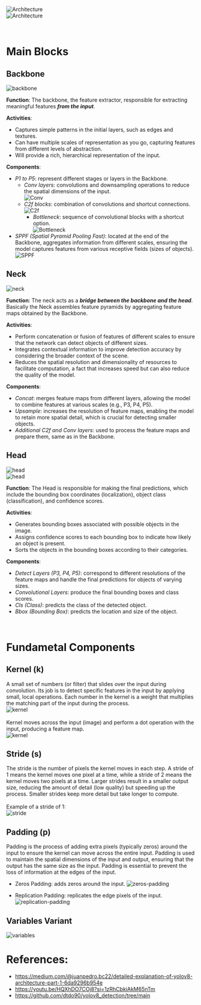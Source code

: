 ![Architecture](images/architecture.webp)<br>
![Architecture](images/architecture2.png)<br>

<br>

# Main Blocks
## Backbone
![backbone](images/backbone.jpg)

**Function**: The backbone, the feature extractor, responsible for extracting meaningful features ***from the input***.

**Activities**:
- Captures simple patterns in the initial layers, such as edges and textures.
- Can have multiple scales of representation as you go, capturing features from different levels of abstraction.
- Will provide a rich, hierarchical representation of the input.

**Components**:
- *P1 to P5*: represent different stages or layers in the Backbone.
  - *Conv layers*: convolutions and downsampling operations to reduce the spatial dimensions of the input.<br>
  ![Conv](images/conv.jpg)
  - *C2f blocks*: combination of convolutions and shortcut connections.<br>
  ![C2f](images/c2f.jpg)
    - *Bottleneck*: sequence of convolutional blocks with a shortcut option.<br>
    ![Bottleneck](images/bottleneck.jpg)
- *SPPF (Spatial Pyramid Pooling Fast)*: located at the end of the Backbone, aggregates information from different scales, ensuring the model captures features from various receptive fields (sizes of objects).<br>
![SPPF](images/sppf.jpg)


## Neck
![neck](images/neck.jpg)<br>

**Function**: The neck acts as a ***bridge between the backbone and the head***. Basically the Neck assembles feature pyramids by aggregating feature maps obtained by the Backbone.

**Activities**:
- Perform concatenation or fusion of features of different scales to ensure that the network can detect objects of different sizes.
- Integrates contextual information to improve detection accuracy by considering the broader context of the scene.
- Reduces the spatial resolution and dimensionality of resources to facilitate computation, a fact that increases speed but can also reduce the quality of the model.

**Components**:
- *Concat*: merges feature maps from different layers, allowing the model to combine features at various scales (e.g., P3, P4, P5).
- *Upsample*: increases the resolution of feature maps, enabling the model to retain more spatial detail, which is crucial for detecting smaller objects.
- *Additional C2f and Conv layers*: used to process the feature maps and prepare them, same as in the Backbone.


## Head
![head](images/head1.jpg)<br>
![head](images/head2.jpg)<br>

**Function**: The Head is responsible for making the final predictions, which include the bounding box coordinates (localization), object class (classification), and confidence scores.

**Activities**: 
- Generates bounding boxes associated with possible objects in the image.
- Assigns confidence scores to each bounding box to indicate how likely an object is present.
- Sorts the objects in the bounding boxes according to their categories.

**Components**:
- *Detect Layers (P3, P4, P5)*: correspond to different resolutions of the feature maps and handle the final predictions for objects of varying sizes.
- *Convolutional Layers*: produce the final bounding boxes and class scores.
- *Cls (Class)*: predicts the class of the detected object.
- *Bbox (Bounding Box)*: predicts the location and size of the object.

<br>

# Fundametal Components
## Kernel (k)
A small set of numbers (or filter) that slides over the input during convolution. Its job is to detect specific features in the input by applying small, local operations. Each number in the kernel is a weight that multiplies the matching part of the input during the process.<br>
![kernel](images/kernel1.png)<br><br>
Kernel moves across the input (image) and perform a dot operation with the input, producing a feature map.<br>
![kernel](images/kernel2.png)

## Stride (s)
The stride is the number of pixels the kernel moves in each step. A stride of 1 means the kernel moves one pixel at a time, while a stride of 2 means the kernel moves two pixels at a time. Larger strides result in a smaller output size, reducing the amount of detail (low quality) but speeding up the process. Smaller strides keep more detail but take longer to compute. <br><br>
Example of a stride of 1:<br>
![stride](images/stride.png)

## Padding (p)
Padding is the process of adding extra pixels (typically zeros) around the input to ensure the kernel can move across the entire input. Padding is used to maintain the spatial dimensions of the input and output, ensuring that the output has the same size as the input. Padding is essential to prevent the loss of information at the edges of the input.<br>

- Zeros Padding: adds zeros around the input.
![zeros-padding](images/zeros-padding.png)

- Replication Padding: replicates the edge pixels of the input.
![replication-padding](images/replication-padding.png)

## Variables Variant
![variables](images/variables.png)


# References: 
- https://medium.com/@juanpedro.bc22/detailed-explanation-of-yolov8-architecture-part-1-6da9296b954e
- https://youtu.be/HQXhDO7COj8?si=1zRhCbkiAkM65nTm
- https://github.com/dtdo90/yolov8_detection/tree/main